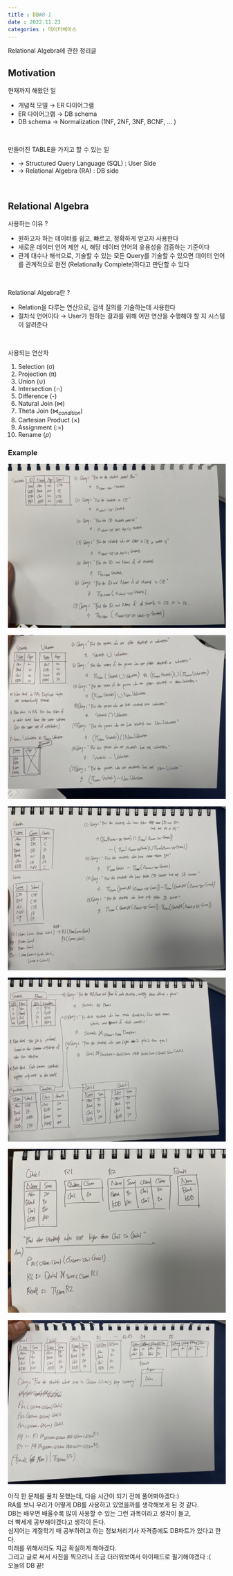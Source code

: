 ```yaml
---
title : DB#8-1
date : 2022.11.23
categories : 데이터베이스
---
```


Relational Algebra에 관한 정리글

## Motivation

현재까지 해왔던 일
- 개념적 모델 → ER 다이어그램
- ER 다이어그램 → DB schema
- DB schema → Normalization (1NF, 2NF, 3NF, BCNF, ... )

<br/>

만들어진 TABLE을 가지고 할 수 있는 일
- → Structured Query Language (SQL) : User Side
- → Relational Algebra (RA) : DB side

<br/>

## Relational Algebra

사용하는 이유 ?
- 원하고자 하는 데이터를 쉽고, 빠르고, 정확하게 얻고자 사용한다
- 새로운 데이터 언어 제안 시, 해당 데이터 언어의 유용성을 검증하는 기준이다
- 관계 대수나 해석으로, 기술할 수 있는 모든 Query를 기술할 수 있으면 데이터 언어를 관계적으로 완전 (Relationally Complete)하다고 판단할 수 있다

<br/>

Relational Algebra란 ?
- Relation을 다루는 연산으로, 검색 질의를 기술하는데 사용한다
- 절차식 언어이다 → User가 원하는 결과를 위해 어떤 연산을 수행해야 할 지 시스템이 알려준다

<br/>

사용되는 연산자

1. Selection (σ)
2. Projection (π)
3. Union (∪)
4. Intersection (∩)
5. Difference (-)
6. Natural Join (⋈)
7. Theta Join ($⋈_{condition}$)
8. Cartesian Product ($\times$)
9. Assignment (:=)
10. Rename ($\rho$)

### Example



![poster](./../../assets/KakaoTalk_Photo_2022-11-23-20-23-24.jpeg)

![poster](./../../assets/KakaoTalk_Photo_2022-11-23-20-23-35.jpeg)

![poster](./../../assets/KakaoTalk_Photo_2022-11-23-20-23-43.jpeg)

![poster](./../../assets/KakaoTalk_Photo_2022-11-23-20-23-51.jpeg)

![poster](./../../assets/KakaoTalk_Photo_2022-11-23-20-23-59.jpeg)

![poster](./../../assets/KakaoTalk_Photo_2022-11-23-20-24-07.jpeg)

아직 한 문제를 풀지 못했는데, 다음 시간이 되기 전에 풀어봐야겠다:)      
RA를 보니 우리가 어떻게 DB를 사용하고 있었을까를 생각해보게 된 것 같다.     
DB는 배우면 배울수록 많이 사용할 수 있는 그런 과목이라고 생각이 들고,   
더 빡세게 공부해야겠다고 생각이 든다.   
심지어는 계절학기 때 공부하려고 하는 정보처리기사 자격증에도 DB파트가 있다고 한다.  
미래를 위해서라도 지금 확실하게 해야겠다.   
그리고 글로 써서 사진을 찍으려니 조금 더러워보여서 아이패드로 필기해야겠다 :(   
오늘의 DB 끝!